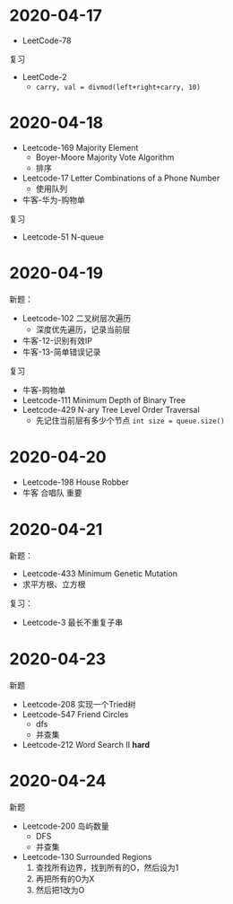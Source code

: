 # 2020-04-17

- LeetCode-78

复习
- LeetCode-2
  - `carry, val = divmod(left+right+carry, 10)`

# 2020-04-18

- Leetcode-169 Majority Element
  - Boyer-Moore Majority Vote Algorithm
  - 排序
- Leetcode-17 Letter Combinations of a Phone Number
  - 使用队列
- 牛客-华为-购物单

复习
- Leetcode-51 N-queue

# 2020-04-19

新题：
- Leetcode-102 二叉树层次遍历
  - 深度优先遍历，记录当前层
- 牛客-12-识别有效IP
- 牛客-13-简单错误记录

复习
- 牛客-购物单
- Leetcode-111 Minimum Depth of Binary Tree
- Leetcode-429 N-ary Tree Level Order Traversal
  - 先记住当前层有多少个节点 `int size = queue.size()`


# 2020-04-20

- Leetcode-198 House Robber
- 牛客 合唱队  重要


# 2020-04-21

新题：
- Leetcode-433 Minimum Genetic Mutation
- 求平方根、立方根

复习：
- Leetcode-3 最长不重复子串

# 2020-04-23

新题
- Leetcode-208 实现一个Tried树
- Leetcode-547 Friend Circles
  - dfs
  - 并查集
- Leetcode-212 Word Search II **hard**

# 2020-04-24

新题
- Leetcode-200 岛屿数量 
  - DFS
  - 并查集
- Leetcode-130 Surrounded Regions
  1. 查找所有边界，找到所有的O，然后设为1
  2. 再把所有的O为X
  3. 然后把1改为O
